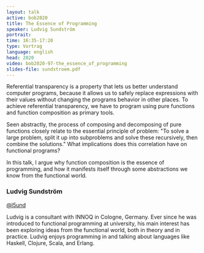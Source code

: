 ```yaml
---
layout: talk
active: bob2020
title: The Essence of Programming
speaker: Ludvig Sundström
portrait:
time: 16:35-17:20
type: Vortrag
language: english
head: 2020
video: bob2020-97-the_essence_of_programming
slides-file: sundstroem.pdf
---
```


Referential transparency is a property that lets us better understand
computer programs, because it allows us to safely replace expressions
with their values without changing the programs behavior in other
places. To achieve referential transparency, we have to program using
pure functions and function composition as primary tools.

Seen abstractly, the process of composing and decomposing of pure
functions closely relate to the essential principle of problem: "To
solve a large problem, split it up into subproblems and solve these
recursively, then combine the solutions." What implications does this
correlation have on functional programs?

In this talk, I argue why function composition is the essence of
programming, and how it manifests itself through some abstractions we
know from the functional world.

### Ludvig Sundström

[@l5und](http://www.twitter.com/l5und)

Ludvig is a consultant with INNOQ in Cologne, Germany. Ever since
he was introduced to functional programming at university, his main
interest has been exploring ideas from the functional world, both in
theory and in practice. Ludvig enjoys programming in and talking about
languages like Haskell, Clojure, Scala, and Erlang.

